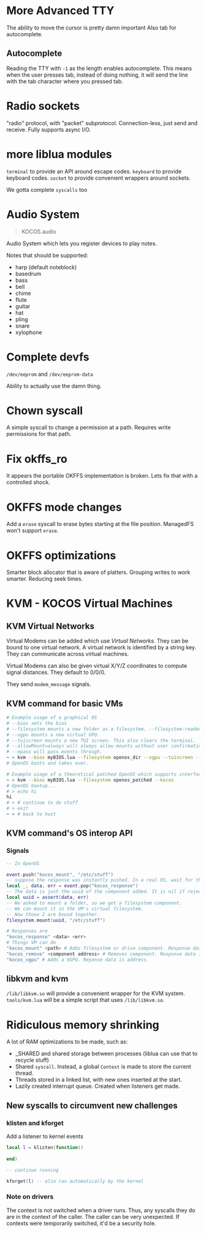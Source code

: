 # More Advanced TTY

The ability to move the cursor is pretty damn important
Also tab for autocomplete.

## Autocomplete

Reading the TTY with `-1` as the length enables autocomplete.
This means when the user presses tab, instead of doing nothing, it will send the line with the tab character where you pressed tab.

# Radio sockets

"radio" protocol, with "packet" subprotocol.
Connection-less, just send and receive.
Fully supports async I/O.

# more liblua modules

`terminal` to provide an API around escape codes.
`keyboard` to provide keyboard codes.
`socket` to provide convenient wrappers around sockets.

We gotta complete `syscalls` too

# Audio System
> KOCOS.audio

Audio System which lets you register devices to play notes.

Notes that should be supported:
- harp (default noteblock)
- basedrum
- bass
- bell
- chime
- flute
- guitar
- hat
- pling
- snare
- xylophone

# Complete devfs

`/dev/eeprom` and `/dev/eeprom-data`

Ability to actually use the damn thing.

# Chown syscall

A simple syscall to change a permission at a path.
Requires write permissions for that path.

# Fix okffs_ro

It appears the portable OKFFS implementation is broken.
Lets fix that with a controlled shock.

# OKFFS mode changes

Add a `erase` syscall to erase bytes starting at the file position.
ManagedFS won't support `erase`.

# OKFFS optimizations

Smarter block allocator that is aware of platters.
Grouping writes to work smarter.
Reducing seek times.

# KVM - KOCOS Virtual Machines

## KVM Virtual Networks

Virtual Modems can be added which use *Virtual Networks.*
They can be bound to one virtual network.
A virtual network is identified by a string key.
They can communicate across virtual machines.

Virtual Modems can also be given virtual X/Y/Z coordinates to compute signal distances.
They default to 0/0/0.

They send `modem_message` signals.

## KVM command for basic VMs

```sh
# Example usage of a graphical OS
# --bios sets the bios
# --filesystem mounts a new folder as a filesystem. --filesystem-readonly would be used for read only filesystems.
# --vgpu mounts a new virtual GPU.
# --tuiscreen mounts a new TUI screen. This also clears the terminal.
# --allowMount=always will always allow mounts without user confirmation.
# --epass will pass events through.
~ > kvm --bios myBIOS.lua --filesystem openos_dir --vgpu --tuiscreen --allowMount=always --epass key_down --epass key_up
# OpenOS boots and takes over.
```

```sh
# Example usage of a theoretical patched OpenOS which supports interfacing with the KOCOS component.
~ > kvm --bios myBIOS.lua --filesystem openos_patched --kocos
# OpenOS bootup...
# > echo hi
hi
# > # continue to do stuff
# > exit
~ > # back to host
```

## KVM command's OS interop API

### Signals

```lua
-- In OpenOS

event.push("kocos_mount", "/etc/stuff")
-- suppose the response was instantly pushed. In a real OS, wait for this signal.
local _, data, err = event.pop("kocos_response")
-- The data is just the uuid of the component added. It is nil if rejected.
local uuid = assert(data, err)
-- We asked to mount a folder, so we get a filesystem component.
-- We can mount it in the VM's virtual filesystem.
-- Now those 2 are bound together.
filesystem.mount(uuid, "/etc/stuff")
```

```sh
# Responses are
"kocos_response" <data> <err>
# Things VM can do
"kocos_mount" <path> # Adds filesystem or drive component. Response data is address. Path can be to folder for filesystem and to file for drive.
"kocos_remove" <component address> # Removes component. Response data is a boolean
"kocos_vgpu" # Adds a VGPU. Reponse data is address.
```

## libkvm and kvm

`/lib/libkvm.so` will provide a convenient wrapper for the KVM system.
`tools/kvm.lua` will be a simple script that uses `/lib/libkvm.so`.

# Ridiculous memory shrinking

A lot of RAM optimizations to be made, such as:
- _SHARED and shared storage between processes (liblua can use that to recycle stuff)
- Shared `syscall`. Instead, a global `Context` is made to store the current thread.
- Threads stored in a linked list, with new ones inserted at the start.
- Lazily created interrupt queue. Created when listeners get made.

## New syscalls to circumvent new challenges

### klisten and kforget

Add a listener to kernel events
```lua
local l = klisten(function()
    
end)

-- continue running

kforget(l) -- also ran automatically by the kernel
```

### Note on drivers

The context is not switched when a driver runs. Thus, any syscalls they do are in the context of the caller.
The caller can be very unexpected.
If contexts were temporarily switched, it'd be a security hole.
